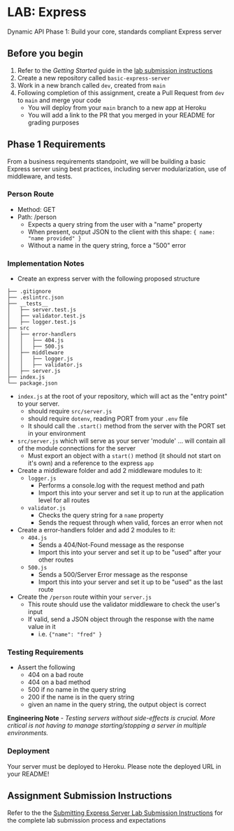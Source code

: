 # LAB: Express

Dynamic API Phase 1: Build your core, standards compliant Express server

## Before you begin

1. Refer to the *Getting Started* guide  in the [lab submission instructions](../../../reference/submission-instructions/labs/README.md)
1. Create a new repository called `basic-express-server`
1. Work in a new branch called `dev`, created from `main`
1. Following completion of this assignment, create a Pull Request from `dev` to `main` and merge your code
   - You will deploy from your `main` branch to a new app at Heroku
   - You will add a link to the PR that you merged in your README for grading purposes

## Phase 1 Requirements

From a business requirements standpoint, we will be building a basic Express server using best practices, including server modularization, use of middleware, and tests.

### Person Route

- Method: GET
- Path: /person
  - Expects a query string from the user with a "name" property
  - When present, output JSON to the client with this shape:
      `{ name: "name provided" }`
  - Without a name in the query string, force a "500" error

### Implementation Notes

- Create an express server with the following proposed structure

```text
├── .gitignore
├── .eslintrc.json
├── __tests__
│   ├── server.test.js
│   ├── validator.test.js
│   ├── logger.test.js
├── src
│   ├── error-handlers
│   │   ├── 404.js
│   │   ├── 500.js
│   ├── middleware
│   │   ├── logger.js
│   │   ├── validator.js
│   ├── server.js
├── index.js
└── package.json
```

- `index.js` at the root of your repository, which will act as the "entry point" to your server.
  - should require `src/server.js`
  - should require `dotenv`, reading PORT from your `.env` file
  - It should call the `.start()` method from the server with the PORT set in your environment
- `src/server.js` which will serve as your server 'module' ... will contain all of the module connections for the server
  - Must export an object with a `start()` method (it should not start on it's own) and a reference to the express `app`
- Create a middleware folder and add 2 middleware modules to it:
  - `logger.js`
    - Performs a console.log with the request method and path
    - Import this into your server and set it up to run at the application level for all routes
  - `validator.js`
    - Checks the query string for a `name` property
    - Sends the request through when valid, forces an error when not
- Create a error-handlers folder and add 2 modules to it:
  - `404.js`
    - Sends a 404/Not-Found message as the response
    - Import this into your server and set it up to be "used" after your other routes
  - `500.js`
    - Sends a 500/Server Error message as the response
    - Import this into your server and set it up to be "used" as the last route
- Create the `/person` route within your `server.js`
  - This route should use the validator middleware to check the user's input
  - If valid, send a JSON object through the response with the name value in it
    - i.e. `{"name": "fred" }`

### Testing Requirements

- Assert the following
  - 404 on a bad route
  - 404 on a bad method
  - 500 if no name in the query string
  - 200 if the name is in the query string
  - given an name in the query string, the output object is correct

**Engineering Note** - *Testing servers without side-effects is crucial. More critical is not having to manage starting/stopping a server in multiple environments.*

### Deployment

Your server must be deployed to Heroku. Please note the deployed URL in your README!

## Assignment Submission Instructions

Refer to the the [Submitting Express Server Lab Submission Instructions](../../../reference/submission-instructions/labs/express-servers.md) for the complete lab submission process and expectations
